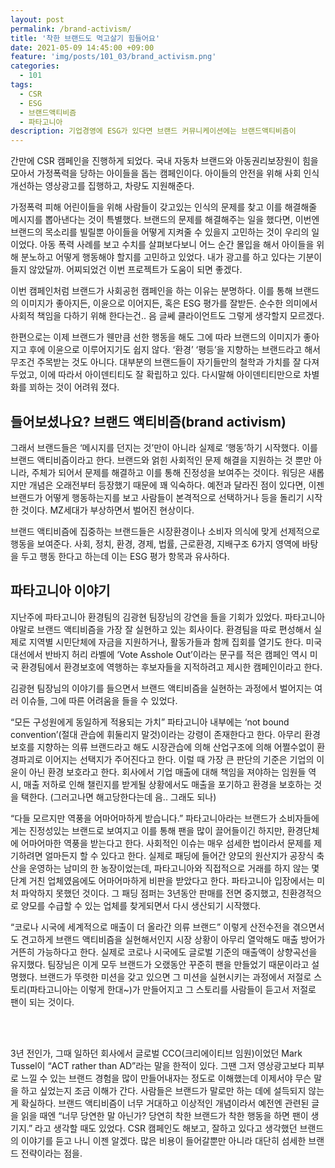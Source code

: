 ```yaml
---
layout: post
permalink: /brand-activism/
title: '착한 브랜드도 먹고살기 힘들어요'
date: 2021-05-09 14:45:00 +09:00
feature: 'img/posts/101_03/brand_activism.png'
categories:
  - 101
tags:
  - CSR
  - ESG
  - 브랜드액티비즘
  - 파타고니아
description: 기업경영에 ESG가 있다면 브랜드 커뮤니케이션에는 브랜드액티비즘이
---
```

간만에 CSR 캠페인을 진행하게 되었다. 국내 자동차 브랜드와 아동권리보장원이 힘을 모아서 가정폭력을 당하는 아이들을 돕는 캠페인이다. 아이들의 안전을 위해 사회 인식 개선하는 영상광고를 집행하고, 차량도 지원해준다.

가정폭력 피해 어린이들을 위해 사람들이 갖고있는 인식의 문제를 찾고 이를 해결해줄 메시지를 뽑아낸다는 것이 특별했다. 브랜드의 문제를 해결해주는 일을 했다면, 이번엔 브랜드의 목소리를 빌릴뿐 아이들을 어떻게 지켜줄 수 있을지 고민하는 것이 우리의 일이었다.
아동 폭력 사례를 보고 수치를 살펴보다보니 어느 순간 몰입을 해서 아이들을 위해 분노하고 어떻게 행동해야 할지를 고민하고 있었다. 내가 광고를 하고 있다는 기분이 들지 않았달까. 어찌되었건 이번 프로젝트가 도움이 되면 좋겠다.<br>

이번 캠페인처럼 브랜드가 사회공헌 캠페인을 하는 이유는 분명하다. 이를 통해 브랜드의 이미지가 좋아지든, 이윤으로 이어지든, 혹은 ESG 평가를 잘받든.
순수한 의미에서 사회적 책임을 다하기 위해 한다는건.. 음 글쎄 클라이언트도 그렇게 생각할지 모르겠다.

한편으로는 이제 브랜드가 웬만큼 선한 행동을 해도 그에 따라 브랜드의 이미지가 좋아지고 후에 이윤으로 이루어지기도 쉽지 않다.
‘환경’ ‘평등’을 지향하는 브랜드라고 해서 무조건 주목받는 것도 아니다. 대부분의 브랜드들이 자기들만의 철학과 가치를 잘 다져두었고, 이에 따라서 아이덴티티도 잘 확립하고 있다. 다시말해 아이덴티티만으로 차별화를 꾀하는 것이 어려워 졌다.
<br>

## 들어보셨나요? 브랜드 액티비즘(brand activism)

그래서 브랜드들은 ‘메시지를 던지는 것’만이 아니라 실제로 ‘행동’하기 시작했다. 이를 브랜드 액티비즘이라고 한다. 브랜드와 얽힌 사회적인 문제 해결을 지원하는 것 뿐만 아니라, 주체가 되어서 문제를 해결하고 이를 통해 진정성을 보여주는 것이다.
워딩은 새롭지만 개념은 오래전부터 등장했기 때문에 꽤 익숙하다. 예전과 달라진 점이 있다면, 이젠 브랜드가 어떻게 행동하는지를 보고 사람들이 본격적으로 선택하거나 등을 돌리기 시작한 것이다. MZ세대가 부상하면서 벌어진 현상이다.

브랜드 액티비즘에 집중하는 브랜드들은 시장환경이나 소비자 의식에 맞게 선제적으로 행동을 보여준다. 사회, 정치, 환경, 경제, 법률, 근로환경, 지배구조 6가지 영역에 바탕을 두고 행동 한다고 하는데 이는 ESG 평가 항목과 유사하다.


## 파타고니아 이야기

지난주에 파타고니아 환경팀의 김광현 팀장님의 강연을 들을 기회가 있었다. 파타고니아야말로 브랜드 액티비즘을 가장 잘 실현하고 있는 회사이다. 환경팀을 따로 편성해서 실제로 지역별 시민단체에 자금을 지원하거나, 활동가들과 함께 집회를 열기도 한다. 미국 대선에서 반바지 허리 라벨에 ‘Vote Asshole Out’이라는 문구를 적은 캠페인 역시 미국 환경팀에서 환경보호에 역행하는 후보자들을 지적하려고 제시한 캠페인이라고 한다.

김광현 팀장님의 이야기를 들으면서 브랜드 액티비즘을 실현하는 과정에서 벌어지는 여러 이슈들, 그에 따른 어려움을 들을 수 있었다.

“모든 구성원에게 동일하게 적용되는 가치”
파타고니아 내부에는 ‘not bound convention’(절대 관습에 휘둘리지 말것)이라는 강령이 존재한다고 한다. 아무리 환경보호를 지향하는 의류 브랜드라고 해도 시장관습에 의해 산업구조에 의해 어쩔수없이 환경파괴로 이어지는 선택지가 주어진다고 한다. 이럴 때 가장 큰 판단의 기준은 기업의 이윤이 아닌 환경 보호라고 한다.
회사에서 기업 매출에 대해 책임을 져야하는 임원들 역시, 매출 저하로 인해 챌린지를 받게될 상황에서도 매출을 포기하고 환경을 보호하는 것을 택한다. (그러고나면 해고당한다는데 음.. 그래도 되나)

“다들 모르지만 역풍을 어마어마하게 받습니다.”
파타고니아라는 브랜드가 소비자들에게는 진정성있는 브랜드로 보여지고 이를 통해 팬을 많이 끌어들이긴 하지만, 환경단체에 어마어마한 역풍을 받는다고 한다. 사회적인 이슈는 매우 섬세한 법이라서 문제를 제기하려면 얼마든지 할 수 있다고 한다.
실제로 패딩에 들어간 양모의 원산지가 공장식 축산을 운영하는 남미의 한 농장이었는데, 파타고니아와 직접적으로 거래를 하지 않는 몇단계 거친 업체였음에도 어마어마하게 비판을 받았다고 한다. 파타고니아 입장에서는 미처 파악하지 못했던 것이다. 그 패딩 점퍼는 3년동안 판매를 전면 중지했고, 친환경적으로 양모를 수급할 수 있는 업체를 찾게되면서 다시 생산되기 시작했다.

“코로나 시국에 세계적으로 매출이 더 올라간 의류 브랜드”
이렇게 산전수전을 겪으면서도 견고하게 브랜드 액티비즘을 실현해서인지 시장 상황이 아무리 열악해도 매출 방어가 거뜬히 가능하다고 한다. 실제로 코로나 시국에도 글로벌 기준의 매출액이 상향곡선을 유지했다.
팀장님은 이게 모두 브랜드가 오랬동안 꾸준히 팬을 만들었기 때문이라고 설명했다. 브랜드가 뚜렷한 미션을 갖고 있으면 그 미션을 실현시키는 과정에서 저절로 스토리(파타고니아는 이렇게 한대~)가 만들어지고 그 스토리를 사람들이 듣고서 저절로 팬이 되는 것이다.

<br><br>

3년 전인가, 그때 일하던 회사에서 글로벌 CCO(크리에이티브 임원)이었던 Mark Tussel이 “ACT rather than AD”라는 말을 한적이 있다. 그땐 그저 영상광고보다 피부로 느낄 수 있는 브랜드 경험을 많이 만들어내자는 정도로 이해했는데 이제서야 무슨 말을 하고 싶었는지 조금 이해가 간다. 사람들은 브랜드가 말로만 하는 데에 설득되지 않는게 확실하다.
브랜드 액티비즘이 너무 거대하고 이상적인 개념이라서 예전엔 관련된 글을 읽을 때엔 “너무 당연한 말 아닌가? 당연히 착한 브랜드가 착한 행동을 하면 팬이 생기지.” 라고 생각할 때도 있었다. CSR 캠페인도 해보고, 잘하고 있다고 생각했던 브랜드의 이야기를 듣고 나니 이젠 알겠다. 많은 비용이 들어갈뿐만 아니라 대단히 섬세한 브랜드 전략이라는 점을.
